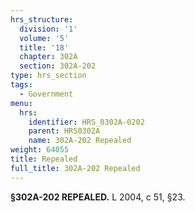 ```yaml
---
hrs_structure:
  division: '1'
  volume: '5'
  title: '18'
  chapter: 302A
  section: 302A-202
type: hrs_section
tags:
  - Government
menu:
  hrs:
    identifier: HRS_0302A-0202
    parent: HRS0302A
    name: 302A-202 Repealed
weight: 64055
title: Repealed
full_title: 302A-202 Repealed
---
```

**§302A-202 REPEALED.** L 2004, c 51, §23.